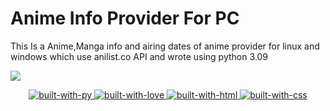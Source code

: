 # Anime Info Provider For PC
This Is a Anime,Manga info and airing dates of anime provider for linux and windows which use anilist.co API and wrote using python 3.09

<img src="https://wallpapercave.com/dwp1x/wp4304758.png">

<p align="center">
    <a href="https://python.org">
        <img src="https://forthebadge.com/images/badges/made-with-python.svg" alt="built-with-py">
    </a>
    <a href="https://GitHub.com/TR0J3N">
        <img src="http://ForTheBadge.com/images/badges/built-with-love.svg" alt="built-with-love">
    </a>
    <a href="http://en.wikipedia.org/wiki/HTML">
        <img src="https://forthebadge.com/images/badges/uses-html.svg" alt="built-with-html">
    </a>
    <a href="https://en.wikipedia.org/wiki/CSS">
        <img src="https://forthebadge.com/images/badges/uses-css.svg" alt="built-with-css">
    </a>
  
</p>

